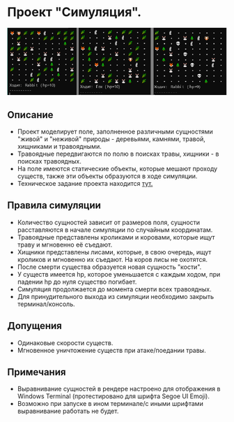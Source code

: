 # Проект "Симуляция".

![screen.png](img/Scr.png) 

## Описание
- Проект моделирует поле, заполненное различными сущностями "живой" и "неживой" природы - деревьями, камнями, травой, хищниками и травоядными.
- Травоядные передвигаются по полю в поисках травы, хищники - в поисках травоядных.
- На поле имеются статические объекты, которые мешают проходу существ, также эти объекты образуются в ходе симуляции.
- Техническое задание проекта находится [тут.](https://zhukovsd.github.io/java-backend-learning-course/Projects/Simulation/)

## Правила симуляции
- Количество сущностей зависит от размеров поля, сущности расставляются в начале симуляции по случайным координатам.
- Травоядные представлены кроликами и коровами, которые ищут траву и мгновенно её съедают.
- Хищники представлены лисами, которые, в свою очередь, ищут кроликов и мгновенно их съедают. На коров лисы не охотятся.
- После смерти существа образуется новая сущность "кости".
- У существ имеется hp, которое уменьшается с каждым ходом, при падении hp до нуля существо погибает.
- Симуляция продолжается до момента смерти всех травоядных.
- Для принудительного выхода из симуляции необходимо закрыть терминал/консоль.

## Допущения
- Одинаковые скорости существ.
- Мгновенное уничтожение существ при атаке/поедании травы.

## Примечания
- Выравнивание сущностей в рендере настроено для отображения в Windows Terminal (протестировано для шрифта Segoe UI Emoji).
- Возможно при запуске в ином терминале/с иными шрифтами выравнивание работать не будет.
